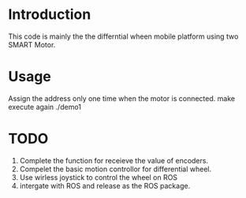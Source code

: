 # Introduction
This code is mainly the the differntial wheen mobile platform using two SMART Motor.

# Usage
Assign the address only one time when the motor is connected.
  make
execute again
  ./demo1

# TODO
1. Complete the function for receieve the value of encoders.
2. Compelet the basic motion controllor for differential wheel.
3. Use wirless joystick to control the wheel on ROS
4. intergate with ROS  and release as the ROS package.
